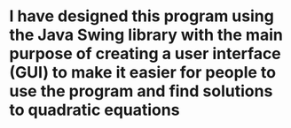 # I have designed this program using the Java Swing library with the main purpose of creating a user interface (GUI) to make it easier for people to use the program and find solutions to quadratic equations
